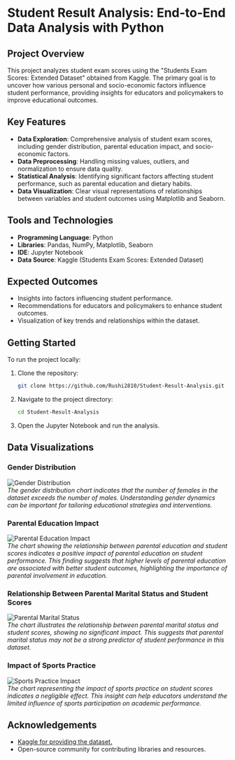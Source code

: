 # Student Result Analysis: End-to-End Data Analysis with Python

## Project Overview
This project analyzes student exam scores using the "Students Exam Scores: Extended Dataset" obtained from Kaggle. The primary goal is to uncover how various personal and socio-economic factors influence student performance, providing insights for educators and policymakers to improve educational outcomes.

## Key Features
- **Data Exploration**: Comprehensive analysis of student exam scores, including gender distribution, parental education impact, and socio-economic factors.
- **Data Preprocessing**: Handling missing values, outliers, and normalization to ensure data quality.
- **Statistical Analysis**: Identifying significant factors affecting student performance, such as parental education and dietary habits.
- **Data Visualization**: Clear visual representations of relationships between variables and student outcomes using Matplotlib and Seaborn.
  
## Tools and Technologies
- **Programming Language**: Python
- **Libraries**: Pandas, NumPy, Matplotlib, Seaborn
- **IDE**: Jupyter Notebook
- **Data Source**: Kaggle (Students Exam Scores: Extended Dataset)

## Expected Outcomes
- Insights into factors influencing student performance.
- Recommendations for educators and policymakers to enhance student outcomes.
- Visualization of key trends and relationships within the dataset.

## Getting Started
To run the project locally:
1. Clone the repository:  
   ```bash
   git clone https://github.com/Rushi2810/Student-Result-Analysis.git
2. Navigate to the project directory:
   ```bash
   cd Student-Result-Analysis
3. Open the Jupyter Notebook and run the analysis.




## Data Visualizations

### Gender Distribution
![Gender Distribution](ss/gender_distribution.png)  
*The gender distribution chart indicates that the number of females in the dataset exceeds the number of males. Understanding gender dynamics can be important for tailoring educational strategies and interventions.*

### Parental Education Impact
![Parental Education Impact](ss/parentedu&studentscore.png)  
*The chart showing the relationship between parental education and student scores indicates a positive impact of parental education on student performance. This finding suggests that higher levels of parental education are associated with better student outcomes, highlighting the importance of parental involvement in education.*

### Relationship Between Parental Marital Status and Student Scores
![Parental Marital Status](ss/parent's_martial_status.png)  
*The chart illustrates the relationship between parental marital status and student scores, showing no significant impact. This suggests that parental marital status may not be a strong predictor of student performance in this dataset.*

### Impact of Sports Practice
![Sports Practice Impact](ss/sport_practice.png)  
*The chart representing the impact of sports practice on student scores indicates a negligible effect. This insight can help educators understand the limited influence of sports participation on academic performance.*

## Acknowledgements

 - [Kaggle for providing the dataset.](https://www.kaggle.com/datasets/desalegngeb/students-exam-scores/data)
 - Open-source community for contributing libraries and resources.
